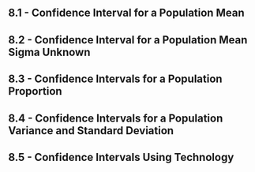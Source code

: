 ## 8.1 - Confidence Interval for a Population Mean	

## 8.2 - Confidence Interval for a Population Mean Sigma Unknown

## 8.3 - Confidence Intervals for a Population Proportion

## 8.4 - Confidence Intervals for a Population Variance and Standard Deviation

## 8.5 - Confidence Intervals Using Technology 	